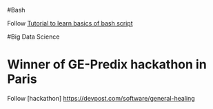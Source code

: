 #Bash

Follow [Tutorial to learn basics of bash script](http://sureshannapureddy.github.io/bash-basic-scripts.html)


#Big Data Science


# Winner of GE-Predix hackathon in Paris
Follow [hackathon] https://devpost.com/software/general-healing

